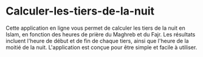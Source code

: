 # Calculer-les-tiers-de-la-nuit
Cette application en ligne vous permet de calculer les tiers de la nuit en Islam, en fonction des heures de prière du Maghreb et du Fajr. Les résultats incluent l'heure de début et de fin de chaque tiers, ainsi que l'heure de la moitié de la nuit. L'application est conçue pour être simple et facile à utiliser.
